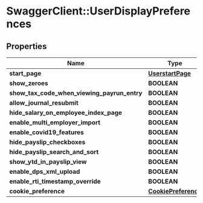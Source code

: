 # SwaggerClient::UserDisplayPreferences

## Properties
Name | Type | Description | Notes
------------ | ------------- | ------------- | -------------
**start_page** | [**UserstartPage**](UserstartPage.md) |  | [optional] 
**show_zeroes** | **BOOLEAN** |  | [optional] 
**show_tax_code_when_viewing_payrun_entry** | **BOOLEAN** |  | [optional] 
**allow_journal_resubmit** | **BOOLEAN** |  | [optional] 
**hide_salary_on_employee_index_page** | **BOOLEAN** |  | [optional] 
**enable_multi_employer_import** | **BOOLEAN** |  | [optional] 
**enable_covid19_features** | **BOOLEAN** |  | [optional] 
**hide_payslip_checkboxes** | **BOOLEAN** |  | [optional] 
**hide_payslip_search_and_sort** | **BOOLEAN** |  | [optional] 
**show_ytd_in_payslip_view** | **BOOLEAN** |  | [optional] 
**enable_dps_xml_upload** | **BOOLEAN** |  | [optional] 
**enable_rti_timestamp_override** | **BOOLEAN** |  | [optional] 
**cookie_preference** | [**CookiePreference**](CookiePreference.md) |  | [optional] 

